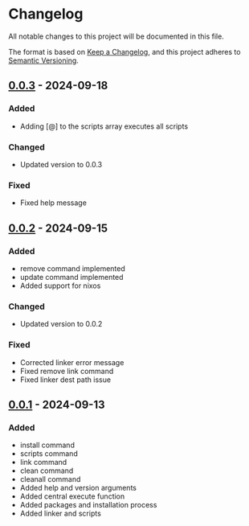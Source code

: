 # Changelog

All notable changes to this project will be documented in this file.

The format is based on [Keep a Changelog](https://keepachangelog.com/en/1.1.0/), and this project adheres to [Semantic Versioning](https://semver.org/spec/v2.0.0.html).


## [0.0.3] - 2024-09-18 

### Added

- Adding [@] to the scripts array executes all scripts

### Changed

- Updated version to 0.0.3

### Fixed

- Fixed help message


## [0.0.2] - 2024-09-15 

### Added

- remove command implemented
- update command implemented
- Added support for nixos

### Changed

- Updated version to 0.0.2

### Fixed

- Corrected linker error message
- Fixed remove link command
- Fixed linker dest path issue


## [0.0.1] - 2024-09-13 

### Added

- install command
- scripts command
- link command
- clean command
- cleanall command
- Added help and version arguments
- Added central execute function
- Added packages and installation process
- Added linker and scripts


[0.0.1]: https://github.com/KDesp73/dotman/releases/tag/v0.0.1
[0.0.2]: https://github.com/KDesp73/dotman/releases/tag/v0.0.2
[0.0.3]: https://github.com/KDesp73/dotman/releases/tag/v0.0.3

